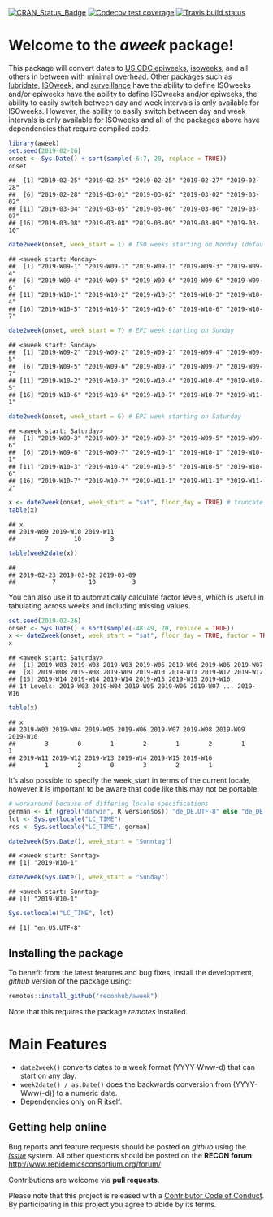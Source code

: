 
<!-- badges: start -->

[![CRAN\_Status\_Badge](http://www.r-pkg.org/badges/version/aweek)](https://cran.r-project.org/package=aweek)
[![Codecov test
coverage](https://codecov.io/gh/reconhub/aweek/branch/master/graph/badge.svg)](https://codecov.io/gh/reconhub/aweek?branch=master)
[![Travis build
status](https://travis-ci.org/reconhub/aweek.svg?branch=master)](https://travis-ci.org/reconhub/aweek)

<!-- badges: end -->

# Welcome to the *aweek* package\!

This package will convert dates to [US CDC
epiweeks](https://wwwn.cdc.gov/nndss/document/MMWR_Week_overview.pdf),
[isoweeks](http://en.wikipedia.org/wiki/ISO_week_date), and all others
in between with minimal overhead. Other packages such as
[lubridate](https://github.com/tidyverse/lubridate),
[ISOweek](https://cran.r-project.org/package=ISOweek), and
[surveillance](http://surveillance.r-forge.r-project.org/) have the
ability to define ISOweeks and/or epiweeks have the ability to define
ISOweeks and/or epiweeks, the ability to easily switch between day and
week intervals is only available for ISOweeks. However, the ability to
easily switch between day and week intervals is only available for
ISOweeks and all of the packages above have dependencies that require
compiled code.

``` r
library(aweek)
set.seed(2019-02-26)
onset <- Sys.Date() + sort(sample(-6:7, 20, replace = TRUE))
onset
```

    ##  [1] "2019-02-25" "2019-02-25" "2019-02-25" "2019-02-27" "2019-02-28"
    ##  [6] "2019-02-28" "2019-03-01" "2019-03-02" "2019-03-02" "2019-03-02"
    ## [11] "2019-03-04" "2019-03-05" "2019-03-06" "2019-03-06" "2019-03-07"
    ## [16] "2019-03-08" "2019-03-08" "2019-03-09" "2019-03-09" "2019-03-10"

``` r
date2week(onset, week_start = 1) # ISO weeks starting on Monday (default)
```

    ## <aweek start: Monday>
    ##  [1] "2019-W09-1" "2019-W09-1" "2019-W09-1" "2019-W09-3" "2019-W09-4"
    ##  [6] "2019-W09-4" "2019-W09-5" "2019-W09-6" "2019-W09-6" "2019-W09-6"
    ## [11] "2019-W10-1" "2019-W10-2" "2019-W10-3" "2019-W10-3" "2019-W10-4"
    ## [16] "2019-W10-5" "2019-W10-5" "2019-W10-6" "2019-W10-6" "2019-W10-7"

``` r
date2week(onset, week_start = 7) # EPI week starting on Sunday
```

    ## <aweek start: Sunday>
    ##  [1] "2019-W09-2" "2019-W09-2" "2019-W09-2" "2019-W09-4" "2019-W09-5"
    ##  [6] "2019-W09-5" "2019-W09-6" "2019-W09-7" "2019-W09-7" "2019-W09-7"
    ## [11] "2019-W10-2" "2019-W10-3" "2019-W10-4" "2019-W10-4" "2019-W10-5"
    ## [16] "2019-W10-6" "2019-W10-6" "2019-W10-7" "2019-W10-7" "2019-W11-1"

``` r
date2week(onset, week_start = 6) # EPI week starting on Saturday
```

    ## <aweek start: Saturday>
    ##  [1] "2019-W09-3" "2019-W09-3" "2019-W09-3" "2019-W09-5" "2019-W09-6"
    ##  [6] "2019-W09-6" "2019-W09-7" "2019-W10-1" "2019-W10-1" "2019-W10-1"
    ## [11] "2019-W10-3" "2019-W10-4" "2019-W10-5" "2019-W10-5" "2019-W10-6"
    ## [16] "2019-W10-7" "2019-W10-7" "2019-W11-1" "2019-W11-1" "2019-W11-2"

``` r
x <- date2week(onset, week_start = "sat", floor_day = TRUE) # truncate to just the weeks
table(x)
```

    ## x
    ## 2019-W09 2019-W10 2019-W11 
    ##        7       10        3

``` r
table(week2date(x))
```

    ## 
    ## 2019-02-23 2019-03-02 2019-03-09 
    ##          7         10          3

You can also use it to automatically calculate factor levels, which is
useful in tabulating across weeks and including missing values.

``` r
set.seed(2019-02-26)
onset <- Sys.Date() + sort(sample(-48:49, 20, replace = TRUE))
x <- date2week(onset, week_start = "sat", floor_day = TRUE, factor = TRUE)
x
```

    ## <aweek start: Saturday>
    ##  [1] 2019-W03 2019-W03 2019-W03 2019-W05 2019-W06 2019-W06 2019-W07
    ##  [8] 2019-W08 2019-W08 2019-W09 2019-W10 2019-W11 2019-W12 2019-W12
    ## [15] 2019-W14 2019-W14 2019-W14 2019-W15 2019-W15 2019-W16
    ## 14 Levels: 2019-W03 2019-W04 2019-W05 2019-W06 2019-W07 ... 2019-W16

``` r
table(x)
```

    ## x
    ## 2019-W03 2019-W04 2019-W05 2019-W06 2019-W07 2019-W08 2019-W09 2019-W10 
    ##        3        0        1        2        1        2        1        1 
    ## 2019-W11 2019-W12 2019-W13 2019-W14 2019-W15 2019-W16 
    ##        1        2        0        3        2        1

It’s also possible to specify the week\_start in terms of the current
locale, however it is important to be aware that code like this may not
be portable.

``` r
# workaround because of differing locale specifications
german <- if (grepl("darwin", R.version$os)) "de_DE.UTF-8" else "de_DE.utf8"
lct <- Sys.getlocale("LC_TIME")
res <- Sys.setlocale("LC_TIME", german)

date2week(Sys.Date(), week_start = "Sonntag")
```

    ## <aweek start: Sonntag>
    ## [1] "2019-W10-1"

``` r
date2week(Sys.Date(), week_start = "Sunday")
```

    ## <aweek start: Sonntag>
    ## [1] "2019-W10-1"

``` r
Sys.setlocale("LC_TIME", lct)
```

    ## [1] "en_US.UTF-8"

## Installing the package

To benefit from the latest features and bug fixes, install the
development, *github* version of the package using:

``` r
remotes::install_github("reconhub/aweek")
```

Note that this requires the package *remotes* installed.

# Main Features

  - `date2week()` converts dates to a week format (YYYY-Www-d) that can
    start on any day.
  - `week2date() / as.Date()` does the backwards conversion from
    (YYYY-Www(-d)) to a numeric date.
  - Dependencies only on R itself.

## Getting help online

Bug reports and feature requests should be posted on *github* using the
[*issue*](http://github.com/reconhub/aweek/issues) system. All other
questions should be posted on the **RECON forum**: <br>
<http://www.repidemicsconsortium.org/forum/>

Contributions are welcome via **pull requests**.

Please note that this project is released with a [Contributor Code of
Conduct](CONDUCT.md). By participating in this project you agree to
abide by its terms.
